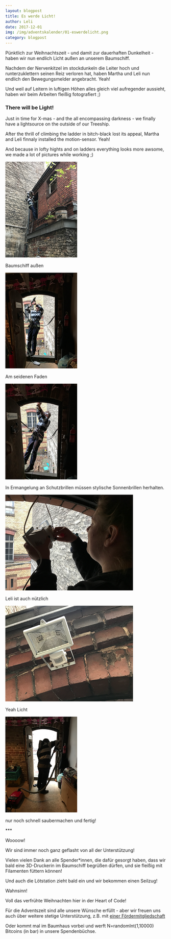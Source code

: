 ```yaml
---
layout: blogpost
title: Es werde Licht!
author: Leli
date: 2017-12-01
img: /img/adventskalender/01-eswerdelicht.png
category: blogpost
---
```


Pünktlich zur Weihnachtszeit - und damit zur dauerhaften Dunkelheit - haben wir nun endlich Licht außen an unserem Baumschiff.

Nachdem der Nervenkitzel im stockdunkeln die Leiter hoch und runterzuklettern seinen Reiz verloren hat, haben Martha und Leli nun endlich den Bewegungsmelder angebracht. Yeah!

Und weil auf Leitern in luftigen Höhen alles gleich viel aufregender aussieht, haben wir beim Arbeiten fleißig fotografiert ;)

### There will be Light!

Just in time for X-mas - and the all encompassing darkness - we finally have a lightsource on the outside of our Treeship.

After the thrill of climbing the ladder in bitch-black lost its appeal, Martha and Leli finnaly installed the motion-sensor. Yeah!

And because in lofty hights and on ladders everything looks more awsome, we made a lot of pictures while working ;)

<img src="/img/adventskalender/01-eswerdelicht1.png" height="300">
<p>Baumschiff außen</p>

<img src="/img/adventskalender/01-eswerdelicht2.png" height="300">
<p>Am seidenen Faden</p>

<img src="/img/adventskalender/01-eswerdelicht4.png" height="300">
<p>In Ermangelung an Schutzbrillen müssen stylische Sonnenbrillen herhalten.</p>

<img src="/img/adventskalender/01-eswerdelicht5.png" height="300">
<p>Leli ist auch nützlich</p>
<img src="/img/adventskalender/01-eswerdelicht6.png" height="300">
<p>Yeah Licht</p>

<img src="/img/adventskalender/01-eswerdelicht7.png" height="300">
<p>nur noch schnell saubermachen und fertig!</p>

\*\*\*

Woooow!

Wir sind immer noch ganz geflasht von all der Unterstützung!

Vielen vielen Dank an alle Spender\*innen, die dafür gesorgt haben, dass wir bald eine 3D-Druckerin im Baumschiff begrüßen dürfen, und sie fleißig mit Filamenten füttern können!

Und auch die Lötstation zieht bald ein und wir bekommen einen Seilzug!

Wahnsinn!

Voll das verfrühte Weihnachten hier in der Heart of Code!

Für die Adventszeit sind alle unsere Wünsche erfüllt - aber wir freuen uns auch über weitere stetige Unterstützung, z.B. mit [einer Fördermitgliedschaft](http://heartofcode.org/mitgliedsformular.html)

Oder kommt mal im Baumhaus vorbei und werft N=randomInt(1,10000) Bitcoins (in bar) in unsere Spendenbüchse.
